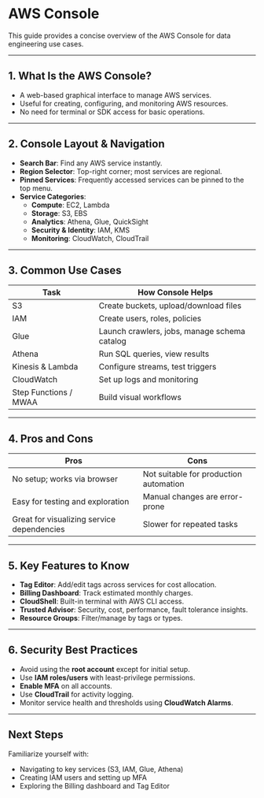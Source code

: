 # AWS Console

This guide provides a concise overview of the AWS Console for data engineering use cases.

---

## 1. What Is the AWS Console?

- A web-based graphical interface to manage AWS services.
- Useful for creating, configuring, and monitoring AWS resources.
- No need for terminal or SDK access for basic operations.

---

## 2. Console Layout & Navigation

- **Search Bar**: Find any AWS service instantly.
- **Region Selector**: Top-right corner; most services are regional.
- **Pinned Services**: Frequently accessed services can be pinned to the top menu.
- **Service Categories**:
  - **Compute**: EC2, Lambda
  - **Storage**: S3, EBS
  - **Analytics**: Athena, Glue, QuickSight
  - **Security & Identity**: IAM, KMS
  - **Monitoring**: CloudWatch, CloudTrail

---

## 3. Common Use Cases

| Task                  | How Console Helps                            |
| --------------------- | -------------------------------------------- |
| S3                    | Create buckets, upload/download files        |
| IAM                   | Create users, roles, policies                |
| Glue                  | Launch crawlers, jobs, manage schema catalog |
| Athena                | Run SQL queries, view results                |
| Kinesis & Lambda      | Configure streams, test triggers             |
| CloudWatch            | Set up logs and monitoring                   |
| Step Functions / MWAA | Build visual workflows                       |

---

## 4. Pros and Cons

| Pros                                      | Cons                                  |
|-------------------------------------------|---------------------------------------|
| No setup; works via browser               | Not suitable for production automation |
| Easy for testing and exploration          | Manual changes are error-prone         |
| Great for visualizing service dependencies| Slower for repeated tasks              |

---

## 5. Key Features to Know

- **Tag Editor**: Add/edit tags across services for cost allocation.
- **Billing Dashboard**: Track estimated monthly charges.
- **CloudShell**: Built-in terminal with AWS CLI access.
- **Trusted Advisor**: Security, cost, performance, fault tolerance insights.
- **Resource Groups**: Filter/manage by tags or types.

---

## 6. Security Best Practices

- Avoid using the **root account** except for initial setup.
- Use **IAM roles/users** with least-privilege permissions.
- **Enable MFA** on all accounts.
- Use **CloudTrail** for activity logging.
- Monitor service health and thresholds using **CloudWatch Alarms**.

---

## Next Steps

Familiarize yourself with:
- Navigating to key services (S3, IAM, Glue, Athena)
- Creating IAM users and setting up MFA
- Exploring the Billing dashboard and Tag Editor
